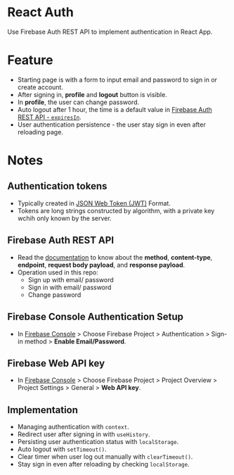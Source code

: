 # React Auth
Use Firebase Auth REST API to implement authentication in React App.

# Feature
* Starting page is with a form to input email and password to sign in or create account.
* After signing in, **profile** and **logout** button is visible. 
* In **profile**, the user can change password.
* Auto logout after 1 hour, the time is a default value in [Firebase Auth REST API -  `expiresIn`](https://firebase.google.com/docs/reference/rest/auth#section-sign-in-email-password).
* User authentication persistence - the user stay sign in even after reloading page.

# Notes
## Authentication tokens
* Typically created in [JSON Web Token (JWT)](https://jwt.io/) Format.
* Tokens are long strings constructed by algorithm, with a private key wchih only known by the server.

## Firebase Auth REST API
* Read the [documentation](https://firebase.google.com/docs/reference/rest/auth) to know about the **method**, **content-type**, **endpoint**, **request body payload**, and **response payload**.
* Operation used in this repo:
    * Sign up with email/ password
    * Sign in with email/ password
    * Change password

## Firebase Console Authentication Setup
* In [Firebase Console](https://console.firebase.google.com/) > Choose Firebase Project > Authentication > Sign-in method > **Enable Email/Password**.

## Firebase Web API key
* In [Firebase Console](https://console.firebase.google.com/) > Choose Firebase Project > Project Overview > Project Settings > General > **Web API key**.

## Implementation
* Managing authentication with `context`.
* Redirect user after signing in with `useHistory`.
* Persisting user authentication status with  `localStorage`.
* Auto logout with `setTimeout()`.
* Clear timer when user log out manually with `clearTimeout()`.
* Stay sign in even after reloading by checking `localStorage`.

